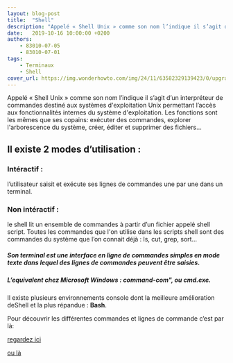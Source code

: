 ```yaml
---
layout: blog-post
title:  "Shell"
description: "Appelé « Shell Unix » comme son nom l’indique il s’agit d’un interpréteur de commandes destiné aux systèmes d'exploitation Unix permettant l’accès aux fonctionnalités internes du système d'exploitation."
date:   2019-10-16 10:00:00 +0200
authors: 
    - 83010-07-05
    - 83010-07-01
tags:
    - Terminaux
    - Shell
cover_url: https://img.wonderhowto.com/img/24/11/63582329139423/0/upgrade-normal-command-shell-metasploit-meterpreter.1280x600.jpg
---
```


Appelé « Shell Unix » comme son nom l’indique il s’agit d’un interpréteur de commandes destiné aux systèmes d'exploitation Unix permettant l’accès aux fonctionnalités internes du système d'exploitation. 
Les fonctions sont les mêmes que ses copains: exécuter des commandes, explorer l'arborescence du système, créer, éditer et supprimer des fichiers…

## Il existe 2 modes d’utilisation :

### Intéractif :
 l’utilisateur saisit et exécute ses lignes de commandes une par une dans un terminal.

### Non intéractif :
 le shell lit un ensemble de commandes à partir d’un fichier appelé shell script. Toutes les commandes que l'on utilise dans les scripts shell sont des commandes du système que l’on connait déjà : ls, cut, grep, sort…

##### Son terminal est une interface en ligne de commandes simples en mode texte dans lequel des lignes de commandes peuvent être saisies.

##### L’equivalent chez Microsoft Windows : command-com", ou cmd.exe.
Il existe plusieurs environnements console dont la meilleure amélioration deShell et la plus répandue : __Bash__.

Pour découvrir les différentes commandes et lignes de commande c’est par là:

[regardez ici](https://doc.ubuntu-fr.org/commande_shell)


[ou là](https://giphy.com/gifs/KauxAkDyemtk4/html5)

